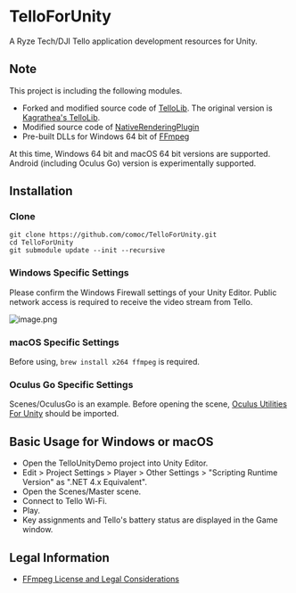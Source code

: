 # TelloForUnity

A Ryze Tech/DJI Tello application development resources for Unity.

## Note

This project is including the following modules.

* Forked and modified source code of [TelloLib](https://github.com/comoc/TelloLib). The original version is [Kagrathea's TelloLib](https://github.com/Kragrathea/TelloLib).
* Modified source code of [NativeRenderingPlugin](https://bitbucket.org/Unity-Technologies/graphicsdemos/src/default/NativeRenderingPlugin/)
* Pre-built DLLs for Windows 64 bit of [FFmpeg](https://www.ffmpeg.org/)

At this time, Windows 64 bit and macOS 64 bit versions are supported.
Android (including Oculus Go) version is experimentally supported.

## Installation

### Clone

```
git clone https://github.com/comoc/TelloForUnity.git
cd TelloForUnity
git submodule update --init --recursive
```

### Windows Specific Settings

Please confirm the Windows Firewall settings of your Unity Editor. Public network access is required to receive the video stream from Tello.

![image.png](https://qiita-image-store.s3.amazonaws.com/0/39561/6e7de478-cbd8-be4f-1687-2f43135f9c10.png)

### macOS Specific Settings

Before using, ```brew install x264 ffmpeg``` is required.

### Oculus Go Specific Settings

Scenes/OculusGo is an example. Before opening the scene, [Oculus Utilities For Unity](https://developer.oculus.com/downloads/unity/) should be imported.

## Basic Usage for Windows or macOS

* Open the TelloUnityDemo project into Unity Editor.
* Edit > Project Settings > Player > Other Settings > "Scripting Runtime Version" as ".NET 4.x Equivalent".
* Open the Scenes/Master scene.
* Connect to Tello Wi-Fi.
* Play.
* Key assignments and Tello's battery status are displayed in the Game window.

## Legal Information

* [FFmpeg License and Legal Considerations](https://www.ffmpeg.org/legal.html)
